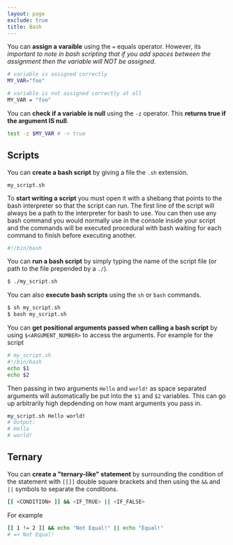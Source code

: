 ```yaml
---
layout: page
exclude: true
title: Bash
---
```


You can **assign a varaible** using the `=` equals operator. However, its *important to note in bash scripting that if you add spaces between the assignment then the variable will NOT be assigned*.
```bash
# variable is assigned correctly
MY_VAR="foo"

# variable is not assigned correctly at all
MY_VAR = "foo"
```

You can **check if a variable is null** using the `-z` operator. This **returns true if the argument IS null**.
```bash
test -z $MY_VAR # -> true
```


## Scripts

You can **create a bash script** by giving a file the `.sh` extension.
```
my_script.sh
```

To **start writing a script** you must open it with a shebang that points to the bash interpreter so that the script can run. The first line of the script will always be a path to the interpreter for bash to use. You can then use any bash command you would normally use in the console inside your script and the commands will be executed procedural with bash waiting for each command to finish before executing another.
```bash
#!/bin/bash
```

You can **run a bash script** by simply typing the name of the script file (or path to the file prepended by a `./`).
```bash
$ ./my_script.sh
```

You can also **execute bash scripts** using the `sh` or `bash` commands.
```bash
$ sh my_script.sh
$ bash my_script.sh
```

You can **get positional arguments passed when calling a bash script** by using `$<ARGUMENT_NUMBER>` to access the arguments. For example for the script
```bash
# my_script.sh
#!/bin/bash
echo $1
echo $2
```

Then passing in two arguments `Hello` and `world!` as space separated arguments will automatically be put into the `$1` and `$2` variables. This can go up arbitrarily high depdending on how mant arguments you pass in.
```bash
my_script.sh Hello world!
# Output:
# Hello
# world!
```

## Ternary

You can **create a "ternary-like" statement** by surrounding the condition of the statement with `[[]]` double square brackets and then using the `&&` and `||` symbols to separate the conditions.
```bash
[[ <CONDITION> ]] && <IF_TRUE> || <IF_FALSE>
```

For example
```bash
[[ 1 != 2 ]] && echo "Not Equal!" || echo "Equal!"
# => Not Equal!
```